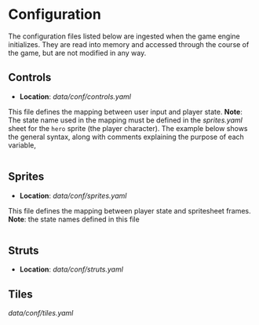 # Configuration

The configuration files listed below are ingested when the game engine initializes. They are read into memory and accessed through the course of the game, but are not modified in any way.

## Controls

- **Location**: _data/conf/controls.yaml_

This file defines the mapping between user input and player state. **Note**: The state name used in the mapping must be defined in the _sprites.yaml_ sheet for the `hero` sprite (the player character). The example below shows the general syntax, along with comments explaining the purpose of each variable,

```python
```

## Sprites

- **Location**: _data/conf/sprites.yaml_

This file defines the mapping between player state and spritesheet frames. **Note**: the state names defined in this file 
```python
```
## Struts

- **Location**: _data/conf/struts.yaml_

## Tiles

_data/conf/tiles.yaml_